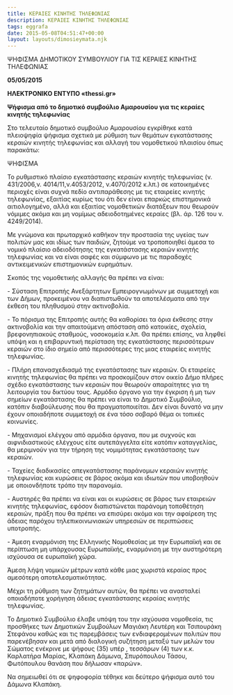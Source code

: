 ```yaml
---
title: ΚΕΡΑΙΕΣ ΚΙΝΗΤΗΣ ΤΗΛΕΦΩΝΙΑΣ
description: ΚΕΡΑΙΕΣ ΚΙΝΗΤΗΣ ΤΗΛΕΦΩΝΙΑΣ
tags: eggrafa
date: 2015-05-08T04:51:47+00:00
layout: layouts/dimosieymata.njk
---
```

ΨΗΦΙΣΜΑ ΔΗΜΟΤΙΚΟΥ ΣΥΜΒΟΥΛΙΟΥ ΓΙΑ ΤΙΣ ΚΕΡΑΙΕΣ ΚΙΝΗΤΗΣ ΤΗΛΕΦΩΝΙΑΣ
<!-- excerpt -->
**05/05/2015**

**ΗΛΕΚΤΡΟΝΙΚΟ ΕΝΤΥΠΟ «****thessi.gr****»**

**Ψήφισμα από το δημοτικό συμβούλιο Αμαρουσίου για τις κεραίες κινητής τηλεφωνίας**

Στο τελευταίο δημοτικό συμβούλιο Αμαρουσίου εγκρίθηκε κατά πλειοψηφία ψήφισμα σχετικά με ρύθμιση των θεμάτων εγκατάστασης κεραιών κινητής τηλεφωνίας και αλλαγή του νομοθετικού πλαισίου όπως παρακάτω:

ΨΗΦΙΣΜΑ

Το ρυθμιστικό πλαίσιο εγκατάστασης κεραιών κινητής τηλεφωνίας (ν. 431/2006,ν. 4014/11,ν.4053/2012, ν.4070/2012 κ.λπ.) σε κατοικημένες περιοχές είναι συχνά πεδίο αντιπαράθεσης με τις εταιρείες κινητής τηλεφωνίας, εξαιτίας κυρίως του ότι δεν είναι επαρκώς επιστημονικά αιτιολογημένο, αλλά και εξαιτίας νομοθετικών διατάξεων που θεωρούν νόμιμες ακόμα και μη νομίμως αδειοδοτημένες κεραίες (βλ. άρ. 126 του ν. 4249/2014).

Με γνώμονα και πρωταρχικό καθήκον την προστασία της υγείας των πολιτών μας και ιδίως των παιδιών, ζητούμε να τροποποιηθεί άμεσα το νομικό πλαίσιο αδειοδότησης της εγκατάστασης κεραιών κινητής τηλεφωνίας και να είναι σαφές και σύμφωνο με τις παραδοχές αντικειμενικών επιστημονικών ευρημάτων.

Σκοπός της νομοθετικής αλλαγής θα πρέπει να είναι:

\- Σύσταση Επιτροπής Ανεξάρτητων Εμπειρογνωμόνων με συμμετοχή και των Δήμων, προκειμένου να διαπιστωθούν τα αποτελέσματα από την έκθεση του πληθυσμού στην ακτινοβολία.

\- Το πόρισμα της Επιτροπής αυτής θα καθορίσει τα όρια έκθεσης στην ακτινοβολία και την απαιτούμενη απόσταση από κατοικίες, σχολεία, βρεφονηπιακούς σταθμούς, νοσοκομεία κ.λπ. Θα πρέπει επίσης, να ληφθεί υπόψη και η επιβαρυντική περίσταση της εγκατάστασης περισσότερων κεραιών στο ίδιο σημείο από περισσότερες της μιας εταιρείες κινητής τηλεφωνίας.

\- Πλήρη επανασχεδιασμό της εγκατάστασης των κεραιών. Οι εταιρείες κινητής τηλεφωνίας θα πρέπει να προσκομίζουν στον οικείο Δήμο πλήρες σχέδιο εγκατάστασης των κεραιών που θεωρούν απαραίτητες για τη λειτουργία του δικτύου τους. Αρμόδιο όργανο για την έγκριση ή μη των σημείων εγκατάστασης θα πρέπει να είναι το Δημοτικό Συμβούλιο, κατόπιν διαβούλευσης που θα πραγματοποιείται. Δεν είναι δυνατό να μην έχουν οποιαδήποτε συμμετοχή σε ένα τόσο σοβαρό θέμα οι τοπικές κοινωνίες.

\- Μηχανισμοί ελέγχου από αρμόδια όργανα, που με συχνούς και αιφνιδιαστικούς ελέγχους είτε αυτεπάγγελτα είτε κατόπιν καταγγελίας, θα μεριμνούν για την τήρηση της νομιμότητας εγκατάστασης των κεραιών.

\- Ταχείες διαδικασίες απεγκατάστασης παράνομων κεραιών κινητής τηλεφωνίας και κυρώσεις σε βάρος ακόμα και ιδιωτών που υποβοηθούν με οποιονδήποτε τρόπο την παρανομία.

\- Αυστηρές θα πρέπει να είναι και οι κυρώσεις σε βάρος των εταιρειών κινητής τηλεφωνίας, εφόσον διαπιστώνεται παράνομη τοποθέτηση κεραιών, πράξη που θα πρέπει να επισύρει ακόμα και την αφαίρεση της άδειας παρόχου τηλεπικοινωνιακών υπηρεσιών σε περιπτώσεις υποτροπής.

\- Άμεση εναρμόνιση της Ελληνικής Νομοθεσίας με την Ευρωπαϊκή και σε περίπτωση μη υπάρχουσας Ευρωπαϊκής, εναρμόνιση με την αυστηρότερη ισχύουσα σε ευρωπαϊκή χώρα.

Άμεση λήψη νομικών μέτρων κατά κάθε μιας χωριστά κεραίας προς αμεσότερη αποτελεσματικότητας.

Μέχρι τη ρύθμιση των ζητημάτων αυτών, θα πρέπει να ανασταλεί οποιαδήποτε χορήγηση άδειας εγκατάστασης κεραίας κινητής τηλεφωνίας.

Το Δημοτικό Συμβούλιο έλαβε υπόψη του την ισχύουσα νομοθεσία, τις προσθήκες των Δημοτικών Συμβούλων Μαγιάκη Λευτέρη και Τσιπουράκη Στεφάνου καθώς και τις παρεμβάσεις των ενδιαφερομένων πολιτών που παρενέβησαν και μετά από διαλογική συζήτηση μεταξύ των μελών του Σώματος ενέκρινε με ψήφους (35) υπέρ , τεσσάρων (4) των κ.κ. Καρλατήρα Μαρίας, Κλαπάκη Δάμωνα, Σπυρόπουλου Τάσου, Φωτόπουλου θανάση που δήλωσαν «παρών».

Να σημειωθεί ότι σε ψηφοφορία τέθηκε και δεύτερο ψήφισμα αυτό του Δάμωνα Κλαπάκη.

